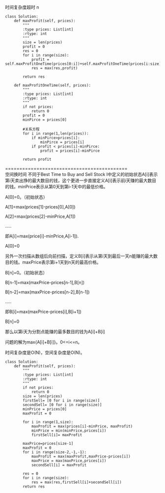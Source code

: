 时间复杂度超时 n
```
class Solution:
    def maxProfit(self, prices):
        """
        :type prices: List[int]
        :rtype: int
        """
        size = len(prices)
        profit = 0
        res = 0
        for i in range(size):
            profit = self.maxProfitOneTime(prices[0:i])+self.maxProfitOneTime(prices[i:size])
            res = max(res,profit)

        return res

    def maxProfitOneTime(self, prices):
        """
        :type prices: List[int]
        :rtype: int
        """
        if not prices:
            return 0
        profit = 0
        minPirce = prices[0]

        #关系方程
        for i in range(1,len(prices)):
            if minPirce>prices[i]:
                minPirce = prices[i]
            if profit < prices[i]-minPirce:
                profit = prices[i]-minPirce

        return profit
```
===========================================</br>
空间换时间
不同于Best Time to Buy and Sell Stock I中定义的初始状态A[i]表示第i天卖出挣的最大数目的钱，这个更进一步直接定义A[i]表示前i天赚的最大数目的钱。minPrice表示从第0天到第i-1天中的最低价格。

A[0]=0。（初始状态）

A[1]=max(prices[1]-prices[0],A[0])

A[2]=max(prices[2]-minPrice,A[1])

.....

即A[i]=max(price[i]-minPrice,A[i-1]).

A[0]=0

另外一次扫描从数组后向前扫描，定义B[i]表示从第i天到最后一天n能赚的最大数目的钱。maxPrice表示第i+1天到n天的最高价格。

B[n]=0。（初始状态）

B[n-1]=max(maxPrice-prices[n-1],B[n])

B[n-2]=max(maxPrice-prices[n-2],B[n-1])

.....

即B[i]=max(maxPrice-prices[i],B[i+1])

B[n]=0

那么以第i天为分割点能赚的最多数目的钱为A[i]+B[i]

问题的解为max{A[i]+B[i]}。0<=i<=n。

时间复杂度是O(N)，空间复杂度是O(N)。
```
class Solution:
    def maxProfit(self, prices):
        """
        :type prices: List[int]
        :rtype: int
        """
        if not prices:
            return 0
        size = len(prices)
        firstSell= [0 for i in range(size)]
        secondSell= [0 for i in range(size)]
        minPrice = prices[0]
        maxProfit = 0
        
        for i in range(1,size):
            maxProfit = max(prices[i]-minPrice, maxProfit)
            minPrice = min(minPrice,prices[i])
            firstSell[i]= maxProfit

        maxPrice=prices[size-1]
        maxProfit = 0
        for i in range(size-2,-1,-1):
            maxProfit = max(maxProfit,maxPrice-prices[i])
            maxPrice = max(maxPrice,prices[i])
            secondSell[i] = maxProfit

        res = 0
        for i in range(size):
            res = max(res,firstSell[i]+secondSell[i])
        return res



```
